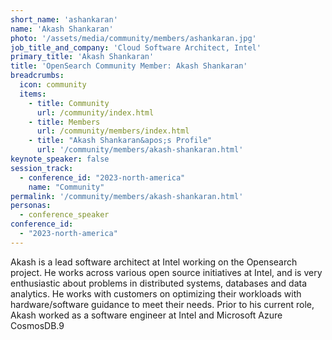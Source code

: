 ```yaml
---
short_name: 'ashankaran'
name: 'Akash Shankaran'
photo: '/assets/media/community/members/ashankaran.jpg'
job_title_and_company: 'Cloud Software Architect, Intel'
primary_title: 'Akash Shankaran'
title: 'OpenSearch Community Member: Akash Shankaran'
breadcrumbs:
  icon: community
  items:
    - title: Community
      url: /community/index.html
    - title: Members
      url: /community/members/index.html
    - title: "Akash Shankaran&apos;s Profile"
      url: '/community/members/akash-shankaran.html'
keynote_speaker: false
session_track: 
  - conference_id: "2023-north-america"
    name: "Community"
permalink: '/community/members/akash-shankaran.html'
personas:
  - conference_speaker
conference_id:
  - "2023-north-america"
---
```

Akash is a lead software architect at Intel working on the Opensearch project. He works across various open source initiatives at Intel, and is very enthusiastic about problems in distributed systems, databases and data analytics. He works with customers on optimizing their workloads with hardware/software guidance to meet their needs. Prior to his current role, Akash worked as a software engineer at Intel and Microsoft Azure CosmosDB.9
